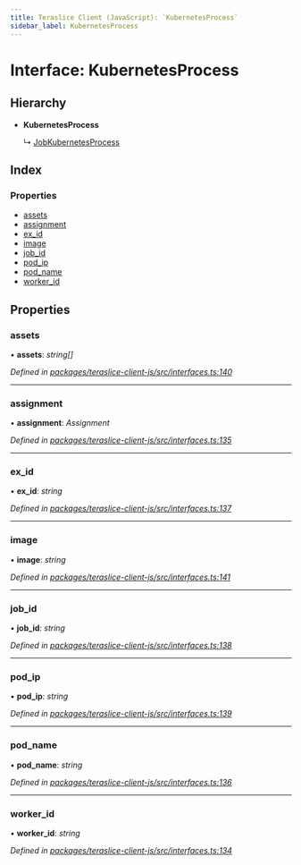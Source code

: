 ```yaml
---
title: Teraslice Client (JavaScript): `KubernetesProcess`
sidebar_label: KubernetesProcess
---
```


# Interface: KubernetesProcess

## Hierarchy

* **KubernetesProcess**

  ↳ [JobKubernetesProcess](jobkubernetesprocess.md)

## Index

### Properties

* [assets](kubernetesprocess.md#assets)
* [assignment](kubernetesprocess.md#assignment)
* [ex_id](kubernetesprocess.md#ex_id)
* [image](kubernetesprocess.md#image)
* [job_id](kubernetesprocess.md#job_id)
* [pod_ip](kubernetesprocess.md#pod_ip)
* [pod_name](kubernetesprocess.md#pod_name)
* [worker_id](kubernetesprocess.md#worker_id)

## Properties

###  assets

• **assets**: *string[]*

*Defined in [packages/teraslice-client-js/src/interfaces.ts:140](https://github.com/terascope/teraslice/blob/653cf7530/packages/teraslice-client-js/src/interfaces.ts#L140)*

___

###  assignment

• **assignment**: *Assignment*

*Defined in [packages/teraslice-client-js/src/interfaces.ts:135](https://github.com/terascope/teraslice/blob/653cf7530/packages/teraslice-client-js/src/interfaces.ts#L135)*

___

###  ex_id

• **ex_id**: *string*

*Defined in [packages/teraslice-client-js/src/interfaces.ts:137](https://github.com/terascope/teraslice/blob/653cf7530/packages/teraslice-client-js/src/interfaces.ts#L137)*

___

###  image

• **image**: *string*

*Defined in [packages/teraslice-client-js/src/interfaces.ts:141](https://github.com/terascope/teraslice/blob/653cf7530/packages/teraslice-client-js/src/interfaces.ts#L141)*

___

###  job_id

• **job_id**: *string*

*Defined in [packages/teraslice-client-js/src/interfaces.ts:138](https://github.com/terascope/teraslice/blob/653cf7530/packages/teraslice-client-js/src/interfaces.ts#L138)*

___

###  pod_ip

• **pod_ip**: *string*

*Defined in [packages/teraslice-client-js/src/interfaces.ts:139](https://github.com/terascope/teraslice/blob/653cf7530/packages/teraslice-client-js/src/interfaces.ts#L139)*

___

###  pod_name

• **pod_name**: *string*

*Defined in [packages/teraslice-client-js/src/interfaces.ts:136](https://github.com/terascope/teraslice/blob/653cf7530/packages/teraslice-client-js/src/interfaces.ts#L136)*

___

###  worker_id

• **worker_id**: *string*

*Defined in [packages/teraslice-client-js/src/interfaces.ts:134](https://github.com/terascope/teraslice/blob/653cf7530/packages/teraslice-client-js/src/interfaces.ts#L134)*
